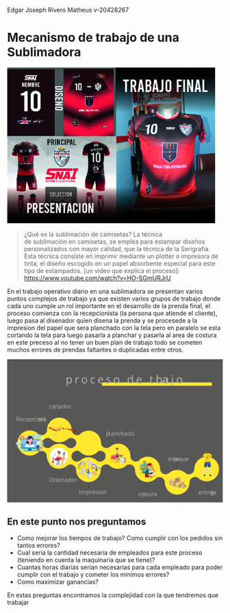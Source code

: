 Edgar Joseph Rivero Matheus v-20428267

# Mecanismo de trabajo de una Sublimadora
![Sublimadora](sublimadora.jpg)

>¿Qué es la sublimación de camisetas?
La técnica de sublimación en camisetas, se emplea para estampar diseños personalizados con mayor calidad, que la técnica de la Serigrafía. Esta técnica consiste en imprimir mediante un plotter o impresora de tinta, el diseño escogido en un papel absorbente especial para este tipo de estampados. [un video que explica el proceso]: https://www.youtube.com/watch?v=HO-SGmURJrU

En el trabajo operativo diario en una sublimadora se presentan varios puntos
complejos de trabajo ya que existen varios grupos de trabajo donde cada uno cumple
un rol importante en el desarrollo de la prenda final, el proceso comienza con la
recepcionista (la persona que atiende el cliente), luego pasa al disenador quien
disena la prenda y se procesede a la impresion del papel que sera planchado con la
tela pero en paralelo se esta cortando la tela para luego pasarla a planchar y pasarla
al area de costura en este preceso al no tener un buen plan de trabajo todo se
cometen muchos errores de prendas faltantes o duplicadas entre otros.

![Proceso](diagrama.svg)

## En este punto nos preguntamos

- Como mejorar los tiempos de trabajo? 
Como cumplir con los pedidos sin tantos errores? 
- Cual seria la cantidad necesaria de empleados para este proceso (teniendo en cuenta la maquinaria que se tiene)?
- Cuantas horas diarias serian necesarias para cada empleado para poder cumplir con el trabajo y cometer los minimos errores? 
- Como maximizar ganancias?

En estas preguntas encontramos la complejidad con la que tendremos que trabajar









